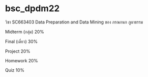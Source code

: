 # bsc_dpdm22
 วิชา SC663403 Data Preparation and Data Mining ของ ภรณกนก ภูผาธรรม

Midterm (กลุ่ม)  20%

Final (เดี่ยว)   30%

Project        20%

Homework       20%

Quiz           10%
